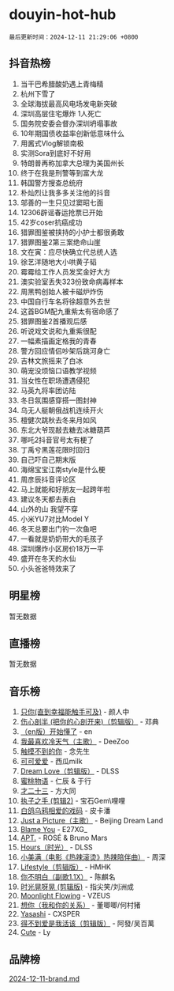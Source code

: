 # douyin-hot-hub

`最后更新时间：2024-12-11 21:29:06 +0800`

## 抖音热榜

1. 当干巴希腊酸奶遇上青梅精
1. 杭州下雪了
1. 全球海拔最高风电场发电新突破
1. 深圳高层住宅爆炸 1人死亡
1. 国务院安委会督办深圳坍塌事故
1. 10年期国债收益率创新低意味什么
1. 用酱式Vlog解锁南极
1. 实测Sora到底好不好用
1. 特朗普再称加拿大总理为美国州长
1. 终于在我是刑警等到富大龙
1. 韩国警方搜查总统府
1. 朴灿烈让我多多关注他的抖音
1. 邬善的一生只见过窦昭七面
1. 12306辟谣春运抢票已开始
1. 42岁coser抗癌成功
1. 猎罪图鉴被挟持的小护士都很勇敢
1. 猎罪图鉴2第三案绝命山崖
1. 文在寅：应尽快确立代总统人选
1. 徐艺洋随地大小哄黄子韬
1. 霉霉给工作人员发奖金好大方
1. 澳实验室丢失323份致命病毒样本
1. 周黑鸭创始人被卡磁炉炸伤
1. 中国自行车名将徐超意外去世
1. 这首BGM配九重紫太有宿命感了
1. 猎罪图鉴2首播观后感
1. 听说戏文说和九重紫很配
1. 一幅素描画定格我的青春
1. 警方回应情侣吵架后跳河身亡
1. 吉林文旅摇来了白冰
1. 萌宠没烦恼口语教学视频
1. 当女性在职场遭遇侵犯
1. 马英九将率团访陆
1. 冬日氛围感穿搭一图封神
1. 乌无人艇朝俄战机连续开火
1. 檀健次跳秋去冬来月如风
1. 东北大爷现敲去糖去冰糖葫芦
1. 哪吒2抖音官号太有梗了
1. 丁禹兮黑莲花限时回归
1. 自己吓自己期末版
1. 海绵宝宝江南style是什么梗
1. 周彦辰抖音评论区
1. 马上就能和好朋友一起跨年啦
1. 建议冬天都去表白
1. 山外的山 我望不穿
1. 小米YU7对比Model Y
1. 冬天总要出门钓一次鱼吧
1. 一看就是奶奶带大的毛孩子
1. 深圳爆炸小区房价18万一平
1. 盛开在冬天的水仙
1. 小头爸爸特效来了

## 明星榜

暂无数据

## 直播榜

暂无数据

## 音乐榜

1. [只你(直到幸福能触手可及)](https://sf5-hl-cdn-tos.douyinstatic.com/obj/tos-cn-ve-2774/o0lBkRDzFTeaVSUz3ZZSCBVtZ5DIMQGfgmEAuE) - 颜人中
1. [伤心剖半 (把你的心剖开来)（剪辑版）](https://sf5-hl-cdn-tos.douyinstatic.com/obj/tos-cn-ve-2774/oE3a4kLafIGYPYIFXlEAefIrO0MvzyEDgbuTmC) - 邓典
1. [（en版）开始懂了](https://sf6-cdn-tos.douyinstatic.com/obj/tos-cn-ve-2774/ow9G4MKH32zBIDHGvNiTAimWsAJB5QxhCIfIME) - en
1. [我最喜欢冷天气（主歌）](https://sf6-cdn-tos.douyinstatic.com/obj/tos-cn-ve-2774/ogd10efzCApmGsmwZRmIKrEMfCZLg7MycZu3ew) - DeeZoo
1. [触摸不到的你](https://sf5-hl-cdn-tos.douyinstatic.com/obj/tos-cn-ve-2774/oUBR0G6KDYpIwoshClFdQfZDNBfTnrBQE7gXtN) - 念先生
1. [可可爱爱](https://sf5-hl-cdn-tos.douyinstatic.com/obj/tos-cn-ve-2774/0deb1e75aea643b9927ba26aaafa29dd) - 西瓜milk
1. [Dream Love（剪辑版）](https://sf5-hl-cdn-tos.douyinstatic.com/obj/tos-cn-ve-2774/oUn3DKyIgBFIsCFZmAMM8qSJyMtlgLfoPqyDEe) - DLSS
1. [蜜桃物语](https://sf5-hl-cdn-tos.douyinstatic.com/obj/tos-cn-ve-2774/oIhOSCZtIACtYU4XQkngiW9kCBfVD1Fz9IYeqL) - 仁辰 & 于行
1. [才二十三](https://sf3-cdn-tos.douyinstatic.com/obj/tos-cn-ve-2774/okABdOmMEBYDDBvkgYQ5JfEqFtCZvQxf4aRjDI) - 方大同
1. [执子之手 (剪辑2)](https://sf5-hl-cdn-tos.douyinstatic.com/obj/tos-cn-ve-2774/oUoZLQjCc31XzqsBnBQUNgeKtYPBcgbFDwtfcu) - 宝石Gem\哩哩
1. [白鸽乌鸦相爱的戏码](https://sf5-hl-cdn-tos.douyinstatic.com/obj/tos-cn-ve-2774/oMVVEf6eDAOmFtNtCsEqKpIorBDM8Nkg6TZRqC) - 皮卡潘
1. [Just a Picture（主歌）](https://sf5-hl-cdn-tos.douyinstatic.com/obj/tos-cn-ve-2774/oc0usFBZCDnAGbtQig7oCaDsQfCYjcAEfWYQkF) - Beijing Dream Land
1. [Blame You](https://sf5-hl-cdn-tos.douyinstatic.com/obj/tos-cn-ve-2774/oAceIDVL0BC2DJC0Qwi8AZnQAtBgZBbMMpfdzi) - E27XG_
1. [APT.](https://sf5-hl-cdn-tos.douyinstatic.com/obj/tos-cn-ve-2774/ooHxBnfDQIxBZontIlGfpTy5PBxCgEccFO1OMg) - ROSÉ & Bruno Mars
1. [Hours（时光）](https://sf6-cdn-tos.douyinstatic.com/obj/tos-cn-ve-2774/oES9g0DgeYmDFDVCLNfBZZsnLvGF4utxCEAm1Q) - DLSS
1. [小美满（电影《热辣滚烫》热辣陪伴曲）](https://sf5-hl-cdn-tos.douyinstatic.com/obj/tos-cn-ve-2774/o0GAn2lSgfZIDUgtevCGDQYnFg4CwnrBaxbTZL) - 周深
1. [Lifestyle（剪辑版）](https://sf5-hl-cdn-tos.douyinstatic.com/obj/tos-cn-ve-2774/owfqGgjwG3V5lCLaAIezFMeg3LtuKNBaZKgzPV) - HMHK
1. [你不明白（副歌1.1X）](https://sf5-hl-cdn-tos.douyinstatic.com/obj/tos-cn-ve-2774/o4LBQK7fIoonFBCeIzPNZvHDgEDtQ2ErnrKvM1) - 陈麒名
1. [时光晃呀晃 (剪辑版)](https://sf5-hl-cdn-tos.douyinstatic.com/obj/tos-cn-ve-2774/o8ACeQem3gwI1x3GIYGAfKG0LJebKFRJDwRwyW) - 指尖笑/刘洲成
1. [Moonlight Flowing](https://sf5-hl-cdn-tos.douyinstatic.com/obj/tos-cn-ve-2774/oopZsCtRnQgOhEYmv9FfBBgwmeaQmWQQZED9tN) - VZEUS
1. [想你（我和你的关系）](https://sf5-hl-cdn-tos.douyinstatic.com/obj/tos-cn-ve-2774/o8QxhcOBDYYX0zqKCjFVQXZ3RBffnRBQEogitG) - 董唧唧/何村猪
1. [Yasashi](https://sf5-hl-cdn-tos.douyinstatic.com/obj/tos-cn-ve-2774/oEIqAlutRBGQZgZf2VMCuFEBmaD2bgJG6fCQaQ) - CXSPER
1. [得不到爱是我活该（剪辑版）](https://sf5-hl-cdn-tos.douyinstatic.com/obj/tos-cn-ve-2774/os0cIhiBc3fAa9kPjzM5WTrMggiK3sBnZDAwpQ) - 阿發/吴百萬
1. [Cute](https://sf5-hl-cdn-tos.douyinstatic.com/obj/tos-cn-ve-2774/o4IbIzHWKAAB4wsS5qMBRiiAlEBGTpQRNfFvuo) - Ly

## 品牌榜

[2024-12-11-brand.md](2024-12-11-brand.md)
